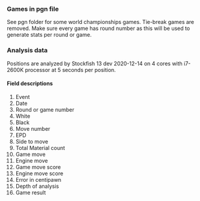 ### Games in pgn file
See pgn folder for some world championships games. Tie-break games are removed. Make sure every game has round number as this will be used to generate stats per round or game.

### Analysis data
Positions are analyzed by Stockfish 13 dev 2020-12-14 on 4 cores with i7-2600K processor at 5 seconds per position.

#### Field descriptions
1. Event
2. Date
3. Round or game number
4. White
5. Black
6. Move number
7. EPD
8. Side to move
9. Total Material count
10. Game move
11. Engine move
12. Game move score
13. Engine move score
14. Error in centipawn
15. Depth of analysis
16. Game result
